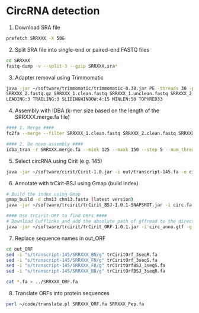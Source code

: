 # CircRNA detection

1. Download SRA file

```bash
prefetch SRRXXX -X 50G
```

2. Split SRA file into single-end or paired-end FASTQ files

```bash
cd SRRXXX
fastq-dump -v --split-3 --gzip SRRXXX.sra*
```

3. Adapter removal using Trimmomatic

```bash
java -jar ~/software/trimmomatic/trimmomatic-0.38.jar PE -threads 30 -phred33 \
SRRXXX_2.fastq.gz SRRXXX_1.clean.fastq SRRXXX_1.unclean.fastq SRRXXX_2.clean.fastq SRRXXX_2.unclean.fastq \
LEADING:3 TRAILING:3 SLIDINGWINDOW:4:15 MINLEN:50 TOPHRED33
```

4. Assembly with IDBA (k-mer size based on the length of the SRRXXX.merge.fa file)

```bash
#### 1. Merge ####
fq2fa --merge --filter SRRXXX_1.clean.fastq SRRXXX_2.clean.fastq SRRXXX.merge.fa

#### 2. De novo assembly ####
idba_tran -r SRRXXX.merge.fa --mink 125 --maxk 150 --step 5 --num_threads 80
```

5. Select circRNA using Cirit (e.g. 145)

```bash
java -jar ~/software/cirit/Cirit-1.0.jar -i out/transcript-145.fa -o circ.fa
```

6. Annotate with trCirit-BSJ using Gmap (build index)

```bash
# Build the index using Gmap
gmap_build -d chm13 chm13.fasta (latest version)
java -jar ~/software/trcirit/trCirit_BSJ-1.0.1-SNAPSHOT.jar -i circ.fa -i2 ~/genome/chm13.bed -i3 chm13

#### Use trCirit-ORF to find ORFs ####
# Download Cufflinks and add the absolute path of gffread to the directory
java -jar ~/software/trcirit/trCirit_ORF-1.0.1.jar -i circ_anno.gtf -g ~/genome/chm13.fasta
```

7. Replace sequence names in out_ORF

```bash
cd out_ORF
sed -i "s/transcript-145/SRRXXX_BN/g" trCiritOrf_3seqR.fa
sed -i "s/transcript-145/SRRXXX_FN/g" trCiritOrf_3seqS.fa
sed -i "s/transcript-145/SRRXXX_FB/g" trCiritOrfBSJ_3seqS.fa
sed -i "s/transcript-145/SRRXXX_BB/g" trCiritOrfBSJ_3seqR.fa

cat *.fa > ../SRRXXX_ORF.fa
```

8. Translate ORFs into protein sequences

```bash
perl ~/code/translate.pl SRRXXX_ORF.fa SRRXXX_Pep.fa
```